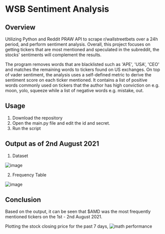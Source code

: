 # WSB Sentiment Analysis
## Overview
Utilizing Python and Reddit PRAW API to scrape r/wallstreetbets over a 24h period, and perform sentiment analysis.
Overall, this project focuses on getting tickers that are most mentioned and speculated in the subreddit, the stocks' sentiments will complement the results.

The program removes words that are blacklisted such as 'APE', 'USA', 'CEO' and matches the remaining words to tickers found on US exchanges. On top of vader sentiment, the analysis uses a self-defined metric to derive the sentiment score on each ticker mentioned. It contains a list of positive words commonly used on tickers that the author has high conviction on e.g. moon, yolo, squeeze while a list of negative words e.g. mistake, out.

## Usage
1. Download the repository
2. Open the main.py file and edit the id and secret.
3. Run the script

## Output as of 2nd August 2021
1. Dataset

![image](https://user-images.githubusercontent.com/23024496/127808913-0dc06314-e942-446b-b37b-8ffdbc6e592e.png)

2. Frequency Table 

![image](https://user-images.githubusercontent.com/23024496/127806940-0ca27d37-62c6-4668-9e37-10986098e294.png)
    

## Conclusion
Based on the output, it can be seen that $AMD was the most frequently mentioned tickers on the 1st - 2nd August 2021.

Plotting the stock closing price for the past 7 days, 
![math performance](https://github.com/calvenjs/Wallstreebets-Sentiment-Anylsis/blob/Image/AMD%20Stock%20Price.PNG)
